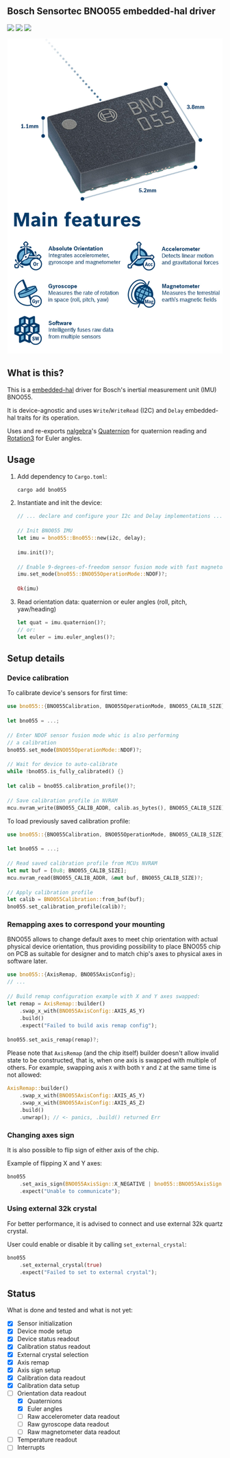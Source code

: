 ## Bosch Sensortec BNO055 embedded-hal driver

![](https://img.shields.io/travis/eupn/bno055.svg?style=flat)
![](https://img.shields.io/crates/v/bno055.svg?style=flat)
![](https://img.shields.io/crates/d/bno055.svg?maxAge=3600)

![](bno055.jpg)

## What is this?

This is a [embedded-hal](https://github.com/rust-embedded/embedded-hal) driver for Bosch's inertial measurement unit (IMU) BNO055.

It is device-agnostic and uses `Write`/`WriteRead` (I2C) and `Delay` embedded-hal traits for its operation.

Uses and re-exports [nalgebra](https://www.nalgebra.org/)'s [Quaternion](http://toxiclibs.org/docs/core/toxi/geom/Quaternion.html) for quaternion reading and [Rotation3](https://www.nalgebra.org/rustdoc/nalgebra/geometry/type.Rotation3.html) for Euler angles.

## Usage

1. Add dependency to `Cargo.toml`:

    ```bash
    cargo add bno055
    ```
    
2. Instantiate and init the device:
    ```rust
    // ... declare and configure your I2c and Delay implementations ...
    
    // Init BNO055 IMU
    let imu = bno055::Bno055::new(i2c, delay);
    
    imu.init()?;
    
    // Enable 9-degrees-of-freedom sensor fusion mode with fast magnetometer calibration
    imu.set_mode(bno055::BNO055OperationMode::NDOF)?;
    
    Ok(imu)
    ```

3. Read orientation data: quaternion or euler angles (roll, pitch, yaw/heading)
    ```rust
    let quat = imu.quaternion()?;
    // or:
    let euler = imu.euler_angles()?;
    ```

## Setup details

### Device calibration

To calibrate device's sensors for first time:

```rust
use bno055::{BNO055Calibration, BNO055OperationMode, BNO055_CALIB_SIZE};

let bno055 = ...;

// Enter NDOF sensor fusion mode whic is also performing
// a calibration
bno055.set_mode(BNO055OperationMode::NDOF)?;

// Wait for device to auto-calibrate
while !bno055.is_fully_calibrated() {}

let calib = bno055.calibration_profile()?;

// Save calibration profile in NVRAM
mcu.nvram_write(BNO055_CALIB_ADDR, calib.as_bytes(), BNO055_CALIB_SIZE)?;
```

To load previously saved calibration profile:

```rust
use bno055::{BNO055Calibration, BNO055OperationMode, BNO055_CALIB_SIZE};

let bno055 = ...;

// Read saved calibration profile from MCUs NVRAM
let mut buf = [0u8; BNO055_CALIB_SIZE];
mcu.nvram_read(BNO055_CALIB_ADDR, &mut buf, BNO055_CALIB_SIZE)?;

// Apply calibration profile
let calib = BNO055Calibration::from_buf(buf);
bno055.set_calibration_profile(calib)?;
```

### Remapping axes to correspond your mounting

BNO055 allows to change default axes to meet chip orientation with
actual physical device orientation, thus providing possibility to place BNO055 
chip on PCB as suitable for designer and to match chip's axes to physical 
axes in software later.

```rust
use bno055::{AxisRemap, BNO055AxisConfig};
// ...

// Build remap configuration example with X and Y axes swapped:
let remap = AxisRemap::builder()
    .swap_x_with(BNO055AxisConfig::AXIS_AS_Y)
    .build()
    .expect("Failed to build axis remap config");
    
bno055.set_axis_remap(remap)?;
```

Please note that `AxisRemap` (and the chip itself) builder doesn't allow invalid state to be constructed,
that is, when one axis is swapped with multiple of others.
For example, swapping axis `X` with both `Y` and `Z` at the same time is not allowed:

```rust
AxisRemap::builder()
    .swap_x_with(BNO055AxisConfig::AXIS_AS_Y)
    .swap_x_with(BNO055AxisConfig::AXIS_AS_Z)
    .build()
    .unwrap(); // <- panics, .build() returned Err
``` 

### Changing axes sign

It is also possible to flip sign of either axis of the chip.

Example of flipping X and Y axes:

```rust
bno055
    .set_axis_sign(BNO055AxisSign::X_NEGATIVE | bno055::BNO055AxisSign::Y_NEGATIVE)
    .expect("Unable to communicate");
```

### Using external 32k crystal

For better performance, it is advised to connect and use external 32k quartz crystal.

User could enable or disable it by calling `set_external_crystal`:

```rust
bno055
    .set_external_crystal(true)
    .expect("Failed to set to external crystal");
```

## Status

What is done and tested and what is not yet:

- [x] Sensor initialization
- [x] Device mode setup
- [x] Device status readout
- [x] Calibration status readout
- [x] External crystal selection
- [x] Axis remap
- [x] Axis sign setup
- [x] Calibration data readout
- [x] Calibration data setup
- [ ] Orientation data readout
    - [x] Quaternions
    - [x] Euler angles
    - [ ] Raw accelerometer data readout
    - [ ] Raw gyroscope data readout
    - [ ] Raw magnetometer data readout
- [ ] Temperature readout
- [ ] Interrupts
